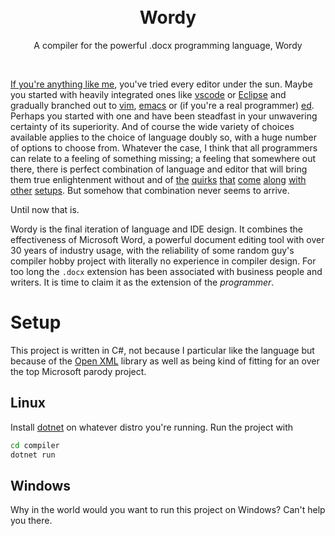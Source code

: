 <h1 align="center">
  <br />
  Wordy
</h1>

<p align="center">
  A compiler for the powerful .docx programming language, Wordy
</p>

<br />

[If you're anything like me](https://xkcd.com/1567/), you've tried every editor under the sun. Maybe you started with heavily integrated ones like [vscode](https://github.com/microsoft/vscode) or [Eclipse](https://www.eclipse.org/downloads/) and gradually branched out to [vim](https://www.vim.org/), [emacs](https://www.gnu.org/software/emacs/) or (if you're a real programmer) [ed](https://linux.die.net/man/1/ed). Perhaps you started with one and have been steadfast in your unwavering certainty of its superiority. And of course the wide variety of choices available applies to the choice of language doubly so, with a huge number of options to choose from. Whatever the case, I think that all programmers can relate to a feeling of something missing; a feeling that somewhere out there, there is perfect combination of language and editor that will bring them true enlightenment without and of [the](https://stackoverflow.com/questions/1700081/why-is-128-128-false-but-127-127-is-true-when-comparing-integer-wrappers-in-ja) [quirks](https://stackoverflow.com/questions/2192547/where-is-the-c-auto-keyword-used) [that](https://stackoverflow.com/questions/70882092/make-1-2-true) [come](https://stackoverflow.com/questions/57456188/why-is-the-result-of-ba-a-a-tolowercase-banana/57456236#57456236) [along](https://github.com/denysdovhan/wtfjs) [with](https://stackoverflow.com/questions/4176328/undefined-behavior-and-sequence-points) [other](https://www.seebs.net/faqs/c-iaq.html) [setups](https://xkcd.com/327/). But somehow that combination never seems to arrive. 

Until now that is. 

Wordy is the final iteration of language and IDE design. It combines the effectiveness of Microsoft Word, a powerful document editing tool with over 30 years of industry usage, with the reliability of some random guy's compiler hobby project with literally no experience in compiler design. For too long the ``.docx`` extension has been associated with business people and writers. It is time to claim it as the extension of the *programmer*. 

# Setup

This project is written in C#, not because I particular like the language but because of the [Open XML](https://learn.microsoft.com/en-us/office/open-xml/open-xml-sdk) library as well as being kind of fitting for an over the top Microsoft parody project. 

## Linux

Install [dotnet](https://wiki.archlinux.org/title/.NET)  on whatever distro you're running. Run the project with

```bash
cd compiler
dotnet run
```

## Windows

Why in the world would you want to run this project on Windows? Can't help you there. 

